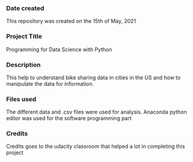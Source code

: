 ### Date created
This repository was created on the 15th of May, 2021

### Project Title
Programming for Data Science with Python 

### Description
This help to understand bike sharing data in cities in the US
and how to manipulate the data for information.

### Files used
The different data and .csv files were used for analysis. Anaconda python editor was used for the software programming part

### Credits
Credits goes to the udacity classroom that helped a lot in completing this project



 
